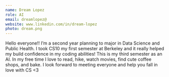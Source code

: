 ```yaml
---
name: Dream Lopez
role: AI
email: dreamlopez@
website: www.linkedin.com/in/dream-lopez
photo: dream.png
---
```

Hello everyone!! I’m a second year planning to major in Data Science and Public Health. I took CS10 my first semester at Berkeley and it really helped my build confidence in my coding abilities! This is my third semester as an AI. In my free time I love to read, hike, watch movies, find cute coffee shops, and bake. I look forward to meeting everyone and help you fall in love with CS <3
